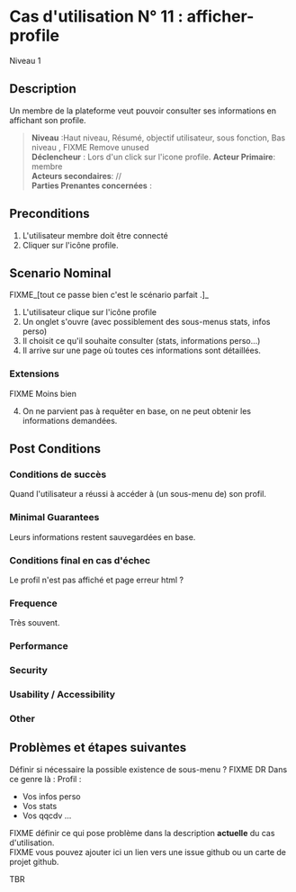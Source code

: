 
# Cas d'utilisation N° 11 :  afficher-profile

Niveau 1

##	Description

Un membre de la plateforme veut pouvoir consulter ses informations en affichant son profile.


> **Niveau** :Haut niveau, Résumé, objectif utilisateur, sous fonction, Bas niveau , FIXME Remove unused   
> **Déclencheur** : Lors d'un click sur l'icone profile.
> **Acteur Primaire**: membre   
> **Acteurs secondaires**: //   
> **Parties Prenantes concernées** :    
 
 
## Preconditions

1. L'utilisateur membre doit être connecté
2. Cliquer sur l'icône profile.


## Scenario Nominal

FIXME_[tout ce passe bien c'est le scénario parfait .]_

1.	L'utilisateur clique sur l'icône profile
2.	Un onglet s'ouvre (avec possiblement des sous-menus stats, infos perso)
3.	Il choisit ce qu'il souhaite consulter (stats, informations perso...)  
4.	Il arrive sur une page où toutes ces informations sont détaillées. 

###	Extensions
FIXME Moins bien

4. On ne parvient pas à requêter en base, on ne peut obtenir les informations demandées.


## Post Conditions
### Conditions de succès 
Quand l'utilisateur a réussi à accéder à (un sous-menu de) son profil.

### Minimal Guarantees
Leurs informations restent sauvegardées en base.

### Conditions final en cas d'échec
Le profil n'est pas affiché et page erreur html ?

### Frequence
Très souvent.  
### Performance  
###	Security  
###	Usability / Accessibility  
###	Other  

##	Problèmes et étapes suivantes  
Définir si nécessaire la possible existence de sous-menu ? FIXME DR
Dans ce genre là :
Profil :
* Vos infos perso
* Vos stats
* Vos qqcdv
...

FIXME définir ce qui pose problème dans la description **actuelle** du cas d'utilisation.  
FIXME vous pouvez ajouter ici un lien vers une issue github ou un carte de projet github.

TBR
